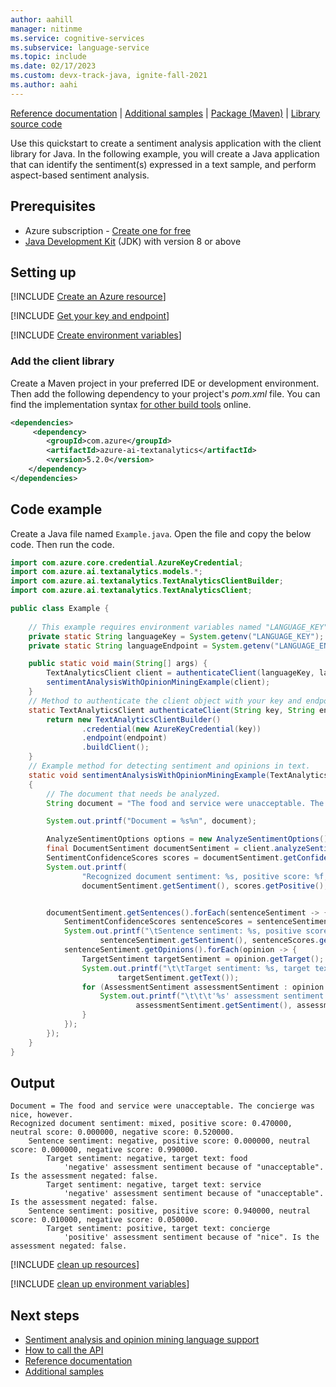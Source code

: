 ```yaml
---
author: aahill
manager: nitinme
ms.service: cognitive-services
ms.subservice: language-service
ms.topic: include
ms.date: 02/17/2023
ms.custom: devx-track-java, ignite-fall-2021
ms.author: aahi
---
```


[Reference documentation](/java/api/overview/azure/ai-textanalytics-readme?preserve-view=true&view=azure-java-stable) | [Additional samples](https://github.com/Azure/azure-sdk-for-java/tree/main/sdk/textanalytics/azure-ai-textanalytics/src/samples) | [Package (Maven)](https://mvnrepository.com/artifact/com.azure/azure-ai-textanalytics/5.2.0) | [Library source code](https://github.com/Azure/azure-sdk-for-java/tree/main/sdk/textanalytics/azure-ai-textanalytics) 

Use this quickstart to create a sentiment analysis application with the client library for Java. In the following example, you will create a Java application that can identify the sentiment(s) expressed in a text sample, and perform aspect-based sentiment analysis.

## Prerequisites

* Azure subscription - [Create one for free](https://azure.microsoft.com/free/cognitive-services)
* [Java Development Kit](https://www.oracle.com/technetwork/java/javase/downloads/index.html) (JDK) with version 8 or above




## Setting up

[!INCLUDE [Create an Azure resource](../../../includes/create-resource.md)]



[!INCLUDE [Get your key and endpoint](../../../includes/get-key-endpoint.md)]



[!INCLUDE [Create environment variables](../../../includes/environment-variables.md)]



### Add the client library

Create a Maven project in your preferred IDE or development environment. Then add the following dependency to your project's *pom.xml* file. You can find the implementation syntax [for other build tools](https://mvnrepository.com/artifact/com.azure/azure-ai-textanalytics/5.2.0) online.

```xml
<dependencies>
     <dependency>
        <groupId>com.azure</groupId>
        <artifactId>azure-ai-textanalytics</artifactId>
        <version>5.2.0</version>
    </dependency>
</dependencies>
```




## Code example

Create a Java file named `Example.java`. Open the file and copy the below code. Then run the code.

```java
import com.azure.core.credential.AzureKeyCredential;
import com.azure.ai.textanalytics.models.*;
import com.azure.ai.textanalytics.TextAnalyticsClientBuilder;
import com.azure.ai.textanalytics.TextAnalyticsClient;

public class Example {
    
    // This example requires environment variables named "LANGUAGE_KEY" and "LANGUAGE_ENDPOINT"
    private static String languageKey = System.getenv("LANGUAGE_KEY");
    private static String languageEndpoint = System.getenv("LANGUAGE_ENDPOINT");

    public static void main(String[] args) {
        TextAnalyticsClient client = authenticateClient(languageKey, languageEndpoint);
        sentimentAnalysisWithOpinionMiningExample(client);
    }
    // Method to authenticate the client object with your key and endpoint.
    static TextAnalyticsClient authenticateClient(String key, String endpoint) {
        return new TextAnalyticsClientBuilder()
                .credential(new AzureKeyCredential(key))
                .endpoint(endpoint)
                .buildClient();
    }
    // Example method for detecting sentiment and opinions in text.
    static void sentimentAnalysisWithOpinionMiningExample(TextAnalyticsClient client)
    {
        // The document that needs be analyzed.
        String document = "The food and service were unacceptable. The concierge was nice, however.";

        System.out.printf("Document = %s%n", document);

        AnalyzeSentimentOptions options = new AnalyzeSentimentOptions().setIncludeOpinionMining(true);
        final DocumentSentiment documentSentiment = client.analyzeSentiment(document, "en", options);
        SentimentConfidenceScores scores = documentSentiment.getConfidenceScores();
        System.out.printf(
                "Recognized document sentiment: %s, positive score: %f, neutral score: %f, negative score: %f.%n",
                documentSentiment.getSentiment(), scores.getPositive(), scores.getNeutral(), scores.getNegative());


        documentSentiment.getSentences().forEach(sentenceSentiment -> {
            SentimentConfidenceScores sentenceScores = sentenceSentiment.getConfidenceScores();
            System.out.printf("\tSentence sentiment: %s, positive score: %f, neutral score: %f, negative score: %f.%n",
                    sentenceSentiment.getSentiment(), sentenceScores.getPositive(), sentenceScores.getNeutral(), sentenceScores.getNegative());
            sentenceSentiment.getOpinions().forEach(opinion -> {
                TargetSentiment targetSentiment = opinion.getTarget();
                System.out.printf("\t\tTarget sentiment: %s, target text: %s%n", targetSentiment.getSentiment(),
                        targetSentiment.getText());
                for (AssessmentSentiment assessmentSentiment : opinion.getAssessments()) {
                    System.out.printf("\t\t\t'%s' assessment sentiment because of \"%s\". Is the assessment negated: %s.%n",
                            assessmentSentiment.getSentiment(), assessmentSentiment.getText(), assessmentSentiment.isNegated());
                }
            });
        });
    }
}
```



## Output

```console
Document = The food and service were unacceptable. The concierge was nice, however.
Recognized document sentiment: mixed, positive score: 0.470000, neutral score: 0.000000, negative score: 0.520000.
	Sentence sentiment: negative, positive score: 0.000000, neutral score: 0.000000, negative score: 0.990000.
		Target sentiment: negative, target text: food
			'negative' assessment sentiment because of "unacceptable". Is the assessment negated: false.
		Target sentiment: negative, target text: service
			'negative' assessment sentiment because of "unacceptable". Is the assessment negated: false.
	Sentence sentiment: positive, positive score: 0.940000, neutral score: 0.010000, negative score: 0.050000.
		Target sentiment: positive, target text: concierge
			'positive' assessment sentiment because of "nice". Is the assessment negated: false.
```

[!INCLUDE [clean up resources](../../../includes/clean-up-resources.md)]

[!INCLUDE [clean up environment variables](../../../includes/clean-up-variables.md)]



## Next steps

* [Sentiment analysis and opinion mining language support](../../language-support.md)
* [How to call the API](../../how-to/call-api.md)  
* [Reference documentation](/java/api/overview/azure/ai-textanalytics-readme?preserve-view=true&view=azure-java-stable)
* [Additional samples](https://github.com/Azure/azure-sdk-for-java/tree/main/sdk/textanalytics/azure-ai-textanalytics/src/samples)